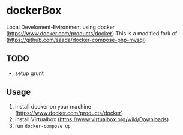 # dockerBox
Local Develoment-Evironment using docker (https://www.docker.com/products/docker)
This is a modified fork of (https://github.com/saada/docker-compose-php-mysql)

## TODO
- setup grunt

## Usage
1. install docker on your machine (https://www.docker.com/products/docker)
2. install Virtualbox (https://www.virtualbox.org/wiki/Downloads)
3. run `docker-compose up`
